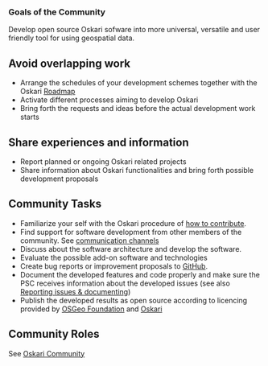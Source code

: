 ### Goals of the Community

Develop open source Oskari sofware into more universal, versatile and user friendly tool for using geospatial data.

## Avoid overlapping work

- Arrange the schedules of your development schemes together with the Oskari [Roadmap](https://github.com/oskariorg/oskari-docs/labels/roadmap)
- Activate different processes aiming to develop Oskari
- Bring forth the requests and ideas before the actual development work starts

## Share experiences and information

- Report planned or ongoing Oskari related projects
- Share information about Oskari functionalities and bring forth possible development proposals

## Community Tasks

- Familiarize your self with the Oskari procedure of [how to contribute](/documentation/development/how-to-contribute).
- Find support for software development from other members of the community. See [communication channels](/about)
- Discuss about the software architecture and develop the software.
- Evaluate the possible add-on software and technologies
- Create bug reports or improvement proposals to [GitHub](https://github.com/oskariorg).
- Document the developed features and code properly and make sure the PSC receives information about the developed issues (see also [Reporting issues & documenting](/documentation/development/issuetypes))
- Publish the developed results as open source according to licencing provided by [OSGeo Foundation](http://www.osgeo.org/) and [Oskari](/documentation/development/license)

## Community Roles

See [Oskari Community](oskari_community.md)
